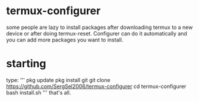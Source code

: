 # termux-configurer
some people are lazy to install packages after downloading termux to a new device or after doing termux-reset. Configurer can do it automatically and you can add more packages you want to install.
# starting
type:
'''
pkg update
pkg install git
git clone https://github.com/SergSel2006/termux-configurer
cd termux-configurer
bash install.sh
'''
that's all.

